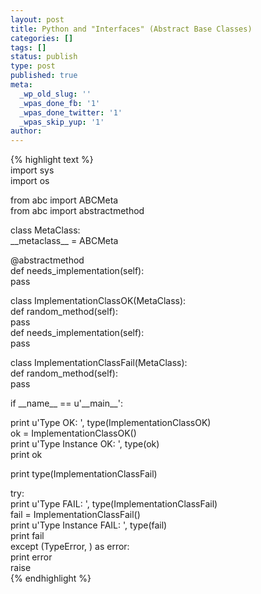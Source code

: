 ```yaml
---
layout: post
title: Python and "Interfaces" (Abstract Base Classes)
categories: []
tags: []
status: publish
type: post
published: true
meta:
  _wp_old_slug: ''
  _wpas_done_fb: '1'
  _wpas_done_twitter: '1'
  _wpas_skip_yup: '1'
author: 
---
```

<p>{% highlight text %}<br />
import sys<br />
import os</p>
<p>from abc import ABCMeta<br />
from abc import abstractmethod</p>
<p>class MetaClass:<br />
    __metaclass__ = ABCMeta</p>
<p>    @abstractmethod<br />
    def needs_implementation(self):<br />
        pass</p>
<p>class ImplementationClassOK(MetaClass):<br />
    def random_method(self):<br />
        pass<br />
    def needs_implementation(self):<br />
        pass</p>
<p>class ImplementationClassFail(MetaClass):<br />
    def random_method(self):<br />
        pass</p>
<p>if __name__ == u'__main__':</p>
<p>    print u'Type OK: ', type(ImplementationClassOK)<br />
    ok = ImplementationClassOK()<br />
    print u'Type Instance OK: ', type(ok)<br />
    print ok</p>
<p>    print type(ImplementationClassFail)</p>
<p>    try:<br />
        print u'Type FAIL: ', type(ImplementationClassFail)<br />
        fail = ImplementationClassFail()<br />
        print u'Type Instance FAIL: ', type(fail)<br />
        print fail<br />
    except (TypeError, ) as error:<br />
        print error<br />
        raise<br />
{% endhighlight %}</p>
